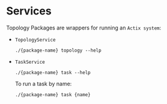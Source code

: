 # Services

Topology Packages are wrappers for running an `Actix system`:

- `TopologyService`

    ```
    ./{package-name} topology --help
    ```

- `TaskService`

    ```
    ./{package-name} task --help
    ```

    To run a task by name:

    ```
    ./{package-name} task {name}
    ```